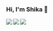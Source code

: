 ### Hi, I'm Shika 👋
<a href="https://github.com/anuraghazra/github-readme-stats">
   <img align="left" src="https://github-readme-stats.vercel.app/api?username=odakyu2004&count_private=true&show_icons=true&theme=radical" />
 </a>
 <a href="https://github.com/anuraghazra/github-readme-stats">
   <img align="left" src="https://github-readme-stats.vercel.app/api/top-langs/?username=odakyu2004&&count_private=true&theme=radical" />
   <img align="left" src="https://github-readme-stats.vercel.app/api/top-langs/?username=odakyu2004&count_private=true&theme=radical" />
 </a>
